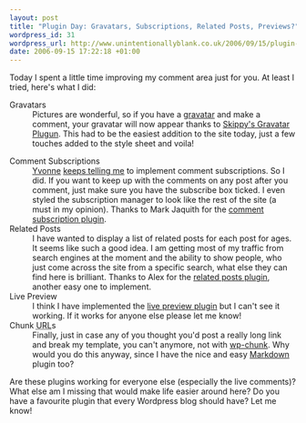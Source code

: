 ```yaml
---
layout: post
title: "Plugin Day: Gravatars, Subscriptions, Related Posts, Previews?"
wordpress_id: 31
wordpress_url: http://www.unintentionallyblank.co.uk/2006/09/15/plugin-day-gravatars-subscriptions-previews/
date: 2006-09-15 17:22:18 +01:00
---
```

<p>Today I spent a little time improving my comment area just for you. At least I tried, here's what I did:</p>
<dl>
<dt>Gravatars</dt>
<dd>Pictures are wonderful, so if you have a <a href="http://www.gravatar.com">gravatar</a> and make a comment, your gravatar will now appear thanks to <a href="http://www.skippy.net/blog/2005/03/24/gravatars/">Skippy's Gravatar Plugun</a>. This had to be the easiest addition to the site today, just a few touches added to the style sheet and voila!</dd></dl>
<dl>
<dt>Comment Subscriptions</dt>
<dd><a href="http://nektros.com/2006/08/17/how-to-spice-up-your-comments-area-part-1/5/">Yvonne</a> <a href="http://www.unintentionallyblank.co.uk/2006/09/08/stuff-i-couldnt-use-firefox-without/#comment-736">keeps telling me</a> to implement comment subscriptions. So I did. If you want to keep up with the comments on any post after you comment, just make sure you have the subscribe box ticked. I even styled the subscription manager to look like the rest of the site (a must in my opinion). Thanks to Mark Jaquith for the <a href="http://txfx.net/code/wordpress/subscribe-to-comments/">comment subscription plugin</a>.</dd>
<dt>Related Posts</dt>
<dd>I have wanted to display a list of related posts for each post for ages. It seems like such a good idea. I am getting most of my traffic from search engines at the moment and the ability to show people, who just come across the site from a specific search, what else they can find here is brilliant. Thanks to Alex for the <a href="http://www.w-a-s-a-b-i.com/archives/2006/02/02/wordpress-related-entries-20/">related posts plugin</a>, another easy one to implement.</dd>
<dt>Live Preview</dt>
<dd>I think I have implemented the <a href="http://dev.wp-plugins.org/wiki/LiveCommentPreview">live preview plugin</a> but I can't see it working. If it works for anyone else please let me know!</dd>
<dt>Chunk <abbr title="Uniform Resource Locator">URL</abbr>s</dt>
<dd>Finally, just in case any of you thought you'd post a really long link and break my template, you can't anymore, not with <a href="http://dev.wp-plugins.org/wiki/LiveCommentPreview">wp-chunk</a>. Why would you do this anyway, since I have the nice and easy <a href="http://www.michelf.com/projects/php-markdown/">Markdown</a> plugin too?</dd>
</dl>
<p>Are these plugins working for everyone else (especially the live comments)? What else am I missing that would make life easier around here? Do you have a favourite plugin that every Wordpress blog should have? Let me know!</p>

